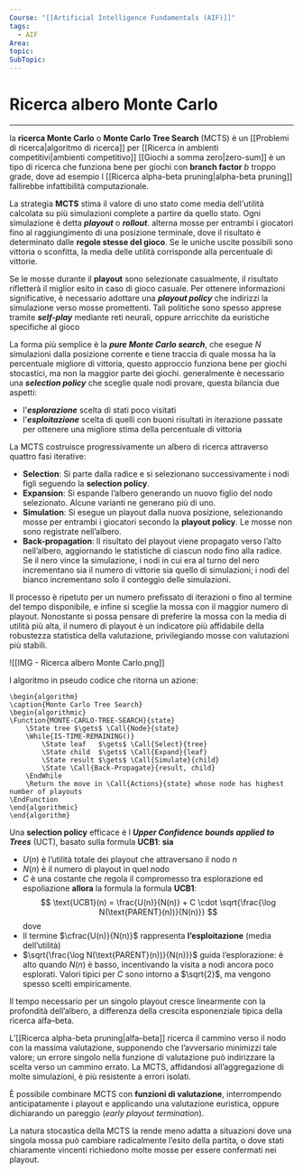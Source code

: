 ```yaml
---
Course: "[[Artificial Intelligence Fundamentals (AIF)]]"
tags:
  - AIF
Area: 
topic: 
SubTopic: 
---
```


# Ricerca albero Monte Carlo
---
la **ricerca Monte Carlo** o  **Monte Carlo Tree Search** (MCTS) è un [[Problemi di ricerca|algoritmo di ricerca]] per [[Ricerca in ambienti competitivi|ambienti competitivo]] [[Giochi a somma zero|zero-sum]] è un tipo di ricerca che funziona bene per giochi con **branch factor** $b$ troppo grade, dove ad esempio l [[Ricerca alpha-beta pruning|alpha-beta pruning]] fallirebbe infattibilità computazionale.


La strategia **MCTS** stima il valore di uno stato come media dell'utilità calcolata su più simulazioni complete a partire da quello stato. Ogni simulazione è detta ***playout*** o ***rollout***. alterna mosse per entrambi i giocatori fino al raggiungimento di una posizione terminale, dove il risultato è determinato dalle **regole stesse del gioco**. Se le uniche uscite possibili sono vittoria o sconfitta, la media delle utilità corrisponde alla percentuale di vittorie.

Se le mosse durante il **playout** sono selezionate casualmente, il risultato rifletterà il miglior esito in caso di gioco casuale. Per ottenere informazioni significative, è necessario adottare una ***playout policy*** che indirizzi la simulazione verso mosse promettenti. Tali politiche sono spesso apprese tramite ***self-play*** mediante reti neurali, oppure arricchite da euristiche specifiche al gioco 

La forma più semplice è la ***pure Monte Carlo search***, che esegue $N$ simulazioni dalla posizione corrente e tiene traccia di quale mossa ha la percentuale migliore di vittoria, questo approccio funziona bene per giochi stocastici, ma non la maggior parte dei giochi.
generalmente è necessario una ***selection policy*** che sceglie quale nodi provare, questa  bilancia due aspetti:
- l'***esplorazione*** scelta di stati poco visitati 
- l'***esploitazione*** scelta di quelli con buoni risultati in iterazione passate per ottenere una migliore stima della percentuale di vittoria 


La MCTS costruisce progressivamente un albero di ricerca attraverso quattro fasi iterative:
- **Selection**: Si parte dalla radice e si selezionano successivamente i nodi figli seguendo la **selection policy**.
- **Expansion**: Si espande l’albero generando un nuovo figlio del nodo selezionato. Alcune varianti ne generano più di uno.
- **Simulation**: Si esegue un playout dalla nuova posizione, selezionando mosse per entrambi i giocatori secondo la **playout policy**. Le mosse non sono registrate nell’albero.
- **Back-propagation**: Il risultato del playout viene propagato verso l’alto nell’albero, aggiornando le statistiche di ciascun nodo fino alla radice. Se il nero vince la simulazione, i nodi in cui era al turno del nero incrementano sia il numero di vittorie sia quello di simulazioni; i nodi del bianco incrementano solo il conteggio delle simulazioni.


Il processo è ripetuto per un numero prefissato di iterazioni o fino al termine del tempo disponibile, e infine si sceglie la mossa con il maggior numero di playout. 
Nonostante si possa pensare di preferire la mossa con la media di utilità più alta, il numero di playout è un indicatore più affidabile della robustezza statistica della valutazione, privilegiando mosse con valutazioni più stabili.

![[IMG - Ricerca albero Monte Carlo.png]]


l algoritmo in pseudo codice che ritorna un azione:
```pseudo
\begin{algorithm}
\caption{Monte Carlo Tree Search}
\begin{algorithmic}
\Function{MONTE-CARLO-TREE-SEARCH}{state}
    \State tree $\gets$ \Call{Node}{state}
    \While{IS-TIME-REMAINING()}
        \State leaf   $\gets$ \Call{Select}{tree}
        \State child  $\gets$ \Call{Expand}{leaf}
        \State result $\gets$ \Call{Simulate}{child}
        \State \Call{Back-Propagate}{result, child}
    \EndWhile
    \Return the move in \Call{Actions}{state} whose node has highest number of playouts
\EndFunction
\end{algorithmic}
\end{algorithm}

```


Una **selection policy** efficace è l ***Upper Confidence bounds applied to Trees*** (UCT), basato sulla formula **UCB1**:
**sia**
- $U(n)$ è l’utilità totale dei playout che attraversano il nodo $n$
- $N(n)$ è il numero di playout in quel nodo
- $C$ è una costante che regola il compromesso tra esplorazione ed espoliazione
**allora** la formula la formula **UCB1**:$$
\text{UCB1}(n) = \frac{U(n)}{N(n)} + C \cdot \sqrt{\frac{\log N(\text{PARENT}(n))}{N(n)}}
$$ dove 
- Il termine $\cfrac{U(n)}{N(n)}$ rappresenta **l’esploitazione** (media dell’utilità)
-  $\sqrt{\frac{\log N(\text{PARENT}(n))}{N(n)}}$ guida l’esplorazione: è alto quando $N(n)$ è basso, incentivando la visita a nodi ancora poco esplorati. 
Valori tipici per $C$ sono intorno a $\sqrt{2}$, ma vengono spesso scelti empiricamente.

Il tempo necessario per un singolo playout cresce linearmente con la profondità dell’albero, a differenza della crescita esponenziale tipica della ricerca alfa–beta. 

L’[[Ricerca alpha-beta pruning|alfa–beta]] ricerca il cammino verso il nodo con la massima valutazione, supponendo che l’avversario minimizzi tale valore; un errore singolo nella funzione di valutazione può indirizzare la scelta verso un cammino errato.
La MCTS, affidandosi all’aggregazione di molte simulazioni, è più resistente a errori isolati. 

È possibile combinare MCTS con **funzioni di valutazione**, interrompendo anticipatamente i playout e applicando una valutazione euristica, oppure dichiarando un pareggio (*early playout termination*). 

La natura stocastica della MCTS la rende meno adatta a situazioni dove una singola mossa può cambiare radicalmente l’esito della partita, o dove stati chiaramente vincenti richiedono molte mosse per essere confermati nei playout.



